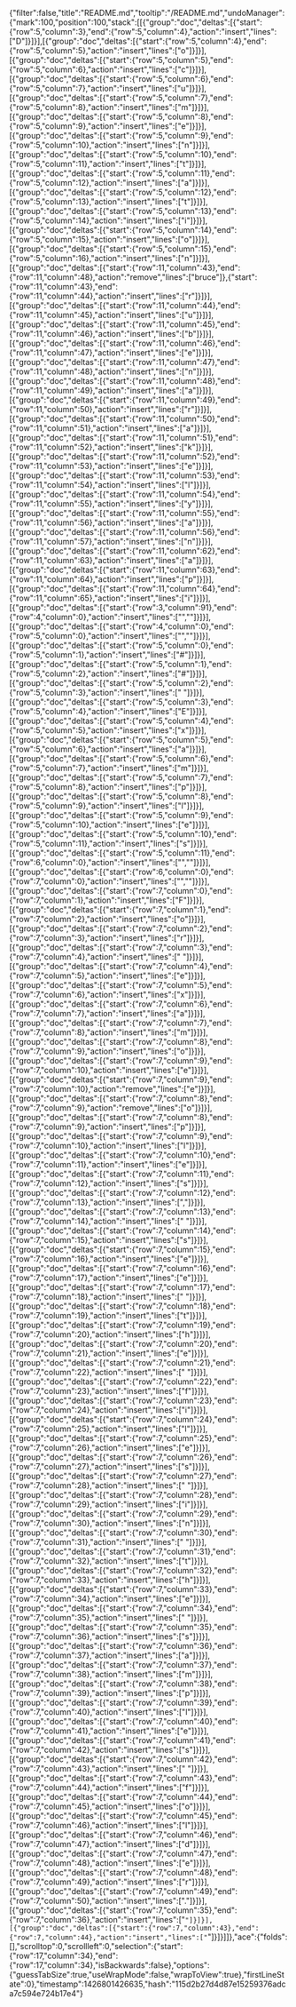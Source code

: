 {"filter":false,"title":"README.md","tooltip":"/README.md","undoManager":{"mark":100,"position":100,"stack":[[{"group":"doc","deltas":[{"start":{"row":5,"column":3},"end":{"row":5,"column":4},"action":"insert","lines":["D"]}]}],[{"group":"doc","deltas":[{"start":{"row":5,"column":4},"end":{"row":5,"column":5},"action":"insert","lines":["o"]}]}],[{"group":"doc","deltas":[{"start":{"row":5,"column":5},"end":{"row":5,"column":6},"action":"insert","lines":["c"]}]}],[{"group":"doc","deltas":[{"start":{"row":5,"column":6},"end":{"row":5,"column":7},"action":"insert","lines":["u"]}]}],[{"group":"doc","deltas":[{"start":{"row":5,"column":7},"end":{"row":5,"column":8},"action":"insert","lines":["m"]}]}],[{"group":"doc","deltas":[{"start":{"row":5,"column":8},"end":{"row":5,"column":9},"action":"insert","lines":["e"]}]}],[{"group":"doc","deltas":[{"start":{"row":5,"column":9},"end":{"row":5,"column":10},"action":"insert","lines":["n"]}]}],[{"group":"doc","deltas":[{"start":{"row":5,"column":10},"end":{"row":5,"column":11},"action":"insert","lines":["t"]}]}],[{"group":"doc","deltas":[{"start":{"row":5,"column":11},"end":{"row":5,"column":12},"action":"insert","lines":["a"]}]}],[{"group":"doc","deltas":[{"start":{"row":5,"column":12},"end":{"row":5,"column":13},"action":"insert","lines":["t"]}]}],[{"group":"doc","deltas":[{"start":{"row":5,"column":13},"end":{"row":5,"column":14},"action":"insert","lines":["i"]}]}],[{"group":"doc","deltas":[{"start":{"row":5,"column":14},"end":{"row":5,"column":15},"action":"insert","lines":["o"]}]}],[{"group":"doc","deltas":[{"start":{"row":5,"column":15},"end":{"row":5,"column":16},"action":"insert","lines":["n"]}]}],[{"group":"doc","deltas":[{"start":{"row":11,"column":43},"end":{"row":11,"column":48},"action":"remove","lines":["bruce"]},{"start":{"row":11,"column":43},"end":{"row":11,"column":44},"action":"insert","lines":["r"]}]}],[{"group":"doc","deltas":[{"start":{"row":11,"column":44},"end":{"row":11,"column":45},"action":"insert","lines":["u"]}]}],[{"group":"doc","deltas":[{"start":{"row":11,"column":45},"end":{"row":11,"column":46},"action":"insert","lines":["b"]}]}],[{"group":"doc","deltas":[{"start":{"row":11,"column":46},"end":{"row":11,"column":47},"action":"insert","lines":["e"]}]}],[{"group":"doc","deltas":[{"start":{"row":11,"column":47},"end":{"row":11,"column":48},"action":"insert","lines":["n"]}]}],[{"group":"doc","deltas":[{"start":{"row":11,"column":48},"end":{"row":11,"column":49},"action":"insert","lines":["a"]}]}],[{"group":"doc","deltas":[{"start":{"row":11,"column":49},"end":{"row":11,"column":50},"action":"insert","lines":["r"]}]}],[{"group":"doc","deltas":[{"start":{"row":11,"column":50},"end":{"row":11,"column":51},"action":"insert","lines":["a"]}]}],[{"group":"doc","deltas":[{"start":{"row":11,"column":51},"end":{"row":11,"column":52},"action":"insert","lines":["k"]}]}],[{"group":"doc","deltas":[{"start":{"row":11,"column":52},"end":{"row":11,"column":53},"action":"insert","lines":["e"]}]}],[{"group":"doc","deltas":[{"start":{"row":11,"column":53},"end":{"row":11,"column":54},"action":"insert","lines":["l"]}]}],[{"group":"doc","deltas":[{"start":{"row":11,"column":54},"end":{"row":11,"column":55},"action":"insert","lines":["y"]}]}],[{"group":"doc","deltas":[{"start":{"row":11,"column":55},"end":{"row":11,"column":56},"action":"insert","lines":["a"]}]}],[{"group":"doc","deltas":[{"start":{"row":11,"column":56},"end":{"row":11,"column":57},"action":"insert","lines":["n"]}]}],[{"group":"doc","deltas":[{"start":{"row":11,"column":62},"end":{"row":11,"column":63},"action":"insert","lines":["a"]}]}],[{"group":"doc","deltas":[{"start":{"row":11,"column":63},"end":{"row":11,"column":64},"action":"insert","lines":["p"]}]}],[{"group":"doc","deltas":[{"start":{"row":11,"column":64},"end":{"row":11,"column":65},"action":"insert","lines":["i"]}]}],[{"group":"doc","deltas":[{"start":{"row":3,"column":91},"end":{"row":4,"column":0},"action":"insert","lines":["",""]}]}],[{"group":"doc","deltas":[{"start":{"row":4,"column":0},"end":{"row":5,"column":0},"action":"insert","lines":["",""]}]}],[{"group":"doc","deltas":[{"start":{"row":5,"column":0},"end":{"row":5,"column":1},"action":"insert","lines":["#"]}]}],[{"group":"doc","deltas":[{"start":{"row":5,"column":1},"end":{"row":5,"column":2},"action":"insert","lines":["#"]}]}],[{"group":"doc","deltas":[{"start":{"row":5,"column":2},"end":{"row":5,"column":3},"action":"insert","lines":[" "]}]}],[{"group":"doc","deltas":[{"start":{"row":5,"column":3},"end":{"row":5,"column":4},"action":"insert","lines":["E"]}]}],[{"group":"doc","deltas":[{"start":{"row":5,"column":4},"end":{"row":5,"column":5},"action":"insert","lines":["x"]}]}],[{"group":"doc","deltas":[{"start":{"row":5,"column":5},"end":{"row":5,"column":6},"action":"insert","lines":["a"]}]}],[{"group":"doc","deltas":[{"start":{"row":5,"column":6},"end":{"row":5,"column":7},"action":"insert","lines":["m"]}]}],[{"group":"doc","deltas":[{"start":{"row":5,"column":7},"end":{"row":5,"column":8},"action":"insert","lines":["p"]}]}],[{"group":"doc","deltas":[{"start":{"row":5,"column":8},"end":{"row":5,"column":9},"action":"insert","lines":["l"]}]}],[{"group":"doc","deltas":[{"start":{"row":5,"column":9},"end":{"row":5,"column":10},"action":"insert","lines":["e"]}]}],[{"group":"doc","deltas":[{"start":{"row":5,"column":10},"end":{"row":5,"column":11},"action":"insert","lines":["s"]}]}],[{"group":"doc","deltas":[{"start":{"row":5,"column":11},"end":{"row":6,"column":0},"action":"insert","lines":["",""]}]}],[{"group":"doc","deltas":[{"start":{"row":6,"column":0},"end":{"row":7,"column":0},"action":"insert","lines":["",""]}]}],[{"group":"doc","deltas":[{"start":{"row":7,"column":0},"end":{"row":7,"column":1},"action":"insert","lines":["F"]}]}],[{"group":"doc","deltas":[{"start":{"row":7,"column":1},"end":{"row":7,"column":2},"action":"insert","lines":["o"]}]}],[{"group":"doc","deltas":[{"start":{"row":7,"column":2},"end":{"row":7,"column":3},"action":"insert","lines":["r"]}]}],[{"group":"doc","deltas":[{"start":{"row":7,"column":3},"end":{"row":7,"column":4},"action":"insert","lines":[" "]}]}],[{"group":"doc","deltas":[{"start":{"row":7,"column":4},"end":{"row":7,"column":5},"action":"insert","lines":["e"]}]}],[{"group":"doc","deltas":[{"start":{"row":7,"column":5},"end":{"row":7,"column":6},"action":"insert","lines":["x"]}]}],[{"group":"doc","deltas":[{"start":{"row":7,"column":6},"end":{"row":7,"column":7},"action":"insert","lines":["a"]}]}],[{"group":"doc","deltas":[{"start":{"row":7,"column":7},"end":{"row":7,"column":8},"action":"insert","lines":["m"]}]}],[{"group":"doc","deltas":[{"start":{"row":7,"column":8},"end":{"row":7,"column":9},"action":"insert","lines":["o"]}]}],[{"group":"doc","deltas":[{"start":{"row":7,"column":9},"end":{"row":7,"column":10},"action":"insert","lines":["e"]}]}],[{"group":"doc","deltas":[{"start":{"row":7,"column":9},"end":{"row":7,"column":10},"action":"remove","lines":["e"]}]}],[{"group":"doc","deltas":[{"start":{"row":7,"column":8},"end":{"row":7,"column":9},"action":"remove","lines":["o"]}]}],[{"group":"doc","deltas":[{"start":{"row":7,"column":8},"end":{"row":7,"column":9},"action":"insert","lines":["p"]}]}],[{"group":"doc","deltas":[{"start":{"row":7,"column":9},"end":{"row":7,"column":10},"action":"insert","lines":["l"]}]}],[{"group":"doc","deltas":[{"start":{"row":7,"column":10},"end":{"row":7,"column":11},"action":"insert","lines":["e"]}]}],[{"group":"doc","deltas":[{"start":{"row":7,"column":11},"end":{"row":7,"column":12},"action":"insert","lines":["s"]}]}],[{"group":"doc","deltas":[{"start":{"row":7,"column":12},"end":{"row":7,"column":13},"action":"insert","lines":[","]}]}],[{"group":"doc","deltas":[{"start":{"row":7,"column":13},"end":{"row":7,"column":14},"action":"insert","lines":[" "]}]}],[{"group":"doc","deltas":[{"start":{"row":7,"column":14},"end":{"row":7,"column":15},"action":"insert","lines":["s"]}]}],[{"group":"doc","deltas":[{"start":{"row":7,"column":15},"end":{"row":7,"column":16},"action":"insert","lines":["e"]}]}],[{"group":"doc","deltas":[{"start":{"row":7,"column":16},"end":{"row":7,"column":17},"action":"insert","lines":["e"]}]}],[{"group":"doc","deltas":[{"start":{"row":7,"column":17},"end":{"row":7,"column":18},"action":"insert","lines":[" "]}]}],[{"group":"doc","deltas":[{"start":{"row":7,"column":18},"end":{"row":7,"column":19},"action":"insert","lines":["t"]}]}],[{"group":"doc","deltas":[{"start":{"row":7,"column":19},"end":{"row":7,"column":20},"action":"insert","lines":["h"]}]}],[{"group":"doc","deltas":[{"start":{"row":7,"column":20},"end":{"row":7,"column":21},"action":"insert","lines":["e"]}]}],[{"group":"doc","deltas":[{"start":{"row":7,"column":21},"end":{"row":7,"column":22},"action":"insert","lines":[" "]}]}],[{"group":"doc","deltas":[{"start":{"row":7,"column":22},"end":{"row":7,"column":23},"action":"insert","lines":["f"]}]}],[{"group":"doc","deltas":[{"start":{"row":7,"column":23},"end":{"row":7,"column":24},"action":"insert","lines":["i"]}]}],[{"group":"doc","deltas":[{"start":{"row":7,"column":24},"end":{"row":7,"column":25},"action":"insert","lines":["l"]}]}],[{"group":"doc","deltas":[{"start":{"row":7,"column":25},"end":{"row":7,"column":26},"action":"insert","lines":["e"]}]}],[{"group":"doc","deltas":[{"start":{"row":7,"column":26},"end":{"row":7,"column":27},"action":"insert","lines":["s"]}]}],[{"group":"doc","deltas":[{"start":{"row":7,"column":27},"end":{"row":7,"column":28},"action":"insert","lines":[" "]}]}],[{"group":"doc","deltas":[{"start":{"row":7,"column":28},"end":{"row":7,"column":29},"action":"insert","lines":["i"]}]}],[{"group":"doc","deltas":[{"start":{"row":7,"column":29},"end":{"row":7,"column":30},"action":"insert","lines":["n"]}]}],[{"group":"doc","deltas":[{"start":{"row":7,"column":30},"end":{"row":7,"column":31},"action":"insert","lines":[" "]}]}],[{"group":"doc","deltas":[{"start":{"row":7,"column":31},"end":{"row":7,"column":32},"action":"insert","lines":["t"]}]}],[{"group":"doc","deltas":[{"start":{"row":7,"column":32},"end":{"row":7,"column":33},"action":"insert","lines":["h"]}]}],[{"group":"doc","deltas":[{"start":{"row":7,"column":33},"end":{"row":7,"column":34},"action":"insert","lines":["e"]}]}],[{"group":"doc","deltas":[{"start":{"row":7,"column":34},"end":{"row":7,"column":35},"action":"insert","lines":[" "]}]}],[{"group":"doc","deltas":[{"start":{"row":7,"column":35},"end":{"row":7,"column":36},"action":"insert","lines":["s"]}]}],[{"group":"doc","deltas":[{"start":{"row":7,"column":36},"end":{"row":7,"column":37},"action":"insert","lines":["a"]}]}],[{"group":"doc","deltas":[{"start":{"row":7,"column":37},"end":{"row":7,"column":38},"action":"insert","lines":["m"]}]}],[{"group":"doc","deltas":[{"start":{"row":7,"column":38},"end":{"row":7,"column":39},"action":"insert","lines":["p"]}]}],[{"group":"doc","deltas":[{"start":{"row":7,"column":39},"end":{"row":7,"column":40},"action":"insert","lines":["l"]}]}],[{"group":"doc","deltas":[{"start":{"row":7,"column":40},"end":{"row":7,"column":41},"action":"insert","lines":["e"]}]}],[{"group":"doc","deltas":[{"start":{"row":7,"column":41},"end":{"row":7,"column":42},"action":"insert","lines":["s"]}]}],[{"group":"doc","deltas":[{"start":{"row":7,"column":42},"end":{"row":7,"column":43},"action":"insert","lines":[" "]}]}],[{"group":"doc","deltas":[{"start":{"row":7,"column":43},"end":{"row":7,"column":44},"action":"insert","lines":["f"]}]}],[{"group":"doc","deltas":[{"start":{"row":7,"column":44},"end":{"row":7,"column":45},"action":"insert","lines":["o"]}]}],[{"group":"doc","deltas":[{"start":{"row":7,"column":45},"end":{"row":7,"column":46},"action":"insert","lines":["l"]}]}],[{"group":"doc","deltas":[{"start":{"row":7,"column":46},"end":{"row":7,"column":47},"action":"insert","lines":["d"]}]}],[{"group":"doc","deltas":[{"start":{"row":7,"column":47},"end":{"row":7,"column":48},"action":"insert","lines":["e"]}]}],[{"group":"doc","deltas":[{"start":{"row":7,"column":48},"end":{"row":7,"column":49},"action":"insert","lines":["r"]}]}],[{"group":"doc","deltas":[{"start":{"row":7,"column":49},"end":{"row":7,"column":50},"action":"insert","lines":["."]}]}],[{"group":"doc","deltas":[{"start":{"row":7,"column":35},"end":{"row":7,"column":36},"action":"insert","lines":["`"]}]}],[{"group":"doc","deltas":[{"start":{"row":7,"column":43},"end":{"row":7,"column":44},"action":"insert","lines":["`"]}]}]]},"ace":{"folds":[],"scrolltop":0,"scrollleft":0,"selection":{"start":{"row":17,"column":34},"end":{"row":17,"column":34},"isBackwards":false},"options":{"guessTabSize":true,"useWrapMode":false,"wrapToView":true},"firstLineState":0},"timestamp":1426801426635,"hash":"115d2b27d4d87e15259376adca7c594e724b17e4"}